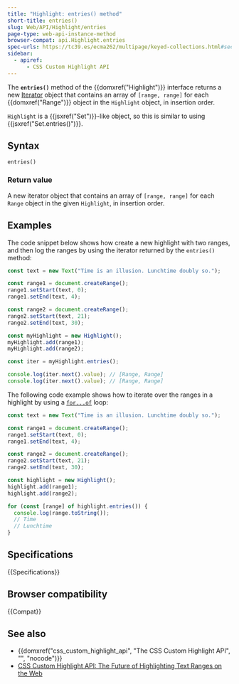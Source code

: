 ```yaml
---
title: "Highlight: entries() method"
short-title: entries()
slug: Web/API/Highlight/entries
page-type: web-api-instance-method
browser-compat: api.Highlight.entries
spec-urls: https://tc39.es/ecma262/multipage/keyed-collections.html#sec-set.prototype.entries
sidebar:
  - apiref:
      - CSS Custom Highlight API
---
```


The **`entries()`** method of the {{domxref("Highlight")}} interface returns a new [Iterator](/en-US/docs/Web/JavaScript/Guide/Iterators_and_generators) object that contains an array of `[range, range]` for each {{domxref("Range")}} object in the `Highlight` object, in insertion order.

`Highlight` is a {{jsxref("Set")}}-like object, so this is similar to using {{jsxref("Set.entries()")}}.

## Syntax

```js-nolint
entries()
```

### Return value

A new iterator object that contains an array of `[range, range]` for each `Range` object in the given `Highlight`, in insertion order.

## Examples

The code snippet below shows how create a new highlight with two ranges, and then log the ranges by using the iterator returned by the `entries()` method:

```js
const text = new Text("Time is an illusion. Lunchtime doubly so.");

const range1 = document.createRange();
range1.setStart(text, 0);
range1.setEnd(text, 4);

const range2 = document.createRange();
range2.setStart(text, 21);
range2.setEnd(text, 30);

const myHighlight = new Highlight();
myHighlight.add(range1);
myHighlight.add(range2);

const iter = myHighlight.entries();

console.log(iter.next().value); // [Range, Range]
console.log(iter.next().value); // [Range, Range]
```

The following code example shows how to iterate over the ranges in a highlight by using a [`for...of`](/en-US/docs/Web/JavaScript/Reference/Statements/for...of) loop:

```js
const text = new Text("Time is an illusion. Lunchtime doubly so.");

const range1 = document.createRange();
range1.setStart(text, 0);
range1.setEnd(text, 4);

const range2 = document.createRange();
range2.setStart(text, 21);
range2.setEnd(text, 30);

const highlight = new Highlight();
highlight.add(range1);
highlight.add(range2);

for (const [range] of highlight.entries()) {
  console.log(range.toString());
  // Time
  // Lunchtime
}
```

## Specifications

{{Specifications}}

## Browser compatibility

{{Compat}}

## See also

- {{domxref("css_custom_highlight_api", "The CSS Custom Highlight API", "", "nocode")}}
- [CSS Custom Highlight API: The Future of Highlighting Text Ranges on the Web](https://css-tricks.com/css-custom-highlight-api-early-look/)

